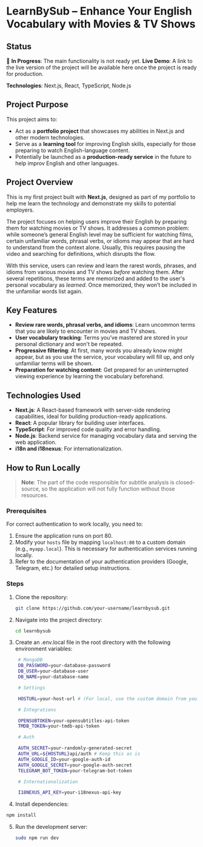 # LearnBySub – Enhance Your English Vocabulary with Movies & TV Shows

## Status

🚧 **In Progress**: The main functionality is not ready yet.
**Live Demo**: A link to the live version of the project will be available here once the project is ready for production.

**Technologies**: Next.js, React, TypeScript, Node.js

## Project Purpose

This project aims to:

- Act as a **portfolio project** that showcases my abilities in Next.js and other modern technologies.
- Serve as a **learning tool** for improving English skills, especially for those preparing to watch English-language content.
- Potentially be launched as a **production-ready service** in the future to help improv English and other languages.

## Project Overview

This is my first project built with **Next.js**, designed as part of my portfolio to help me learn the technology and demonstrate my skills to potential employers.

The project focuses on helping users improve their English by preparing them for watching movies or TV shows. It addresses a common problem: while someone’s general English level may be sufficient for watching films, certain unfamiliar words, phrasal verbs, or idioms may appear that are hard to understand from the context alone. Usually, this requires pausing the video and searching for definitions, which disrupts the flow.

With this service, users can review and learn the rarest words, phrases, and idioms from various movies and TV shows _before_ watching them. After several repetitions, these terms are memorized and added to the user's personal vocabulary as _learned_. Once memorized, they won’t be included in the unfamiliar words list again.

## Key Features

- **Review rare words, phrasal verbs, and idioms**: Learn uncommon terms that you are likely to encounter in movies and TV shows.
- **User vocabulary tracking**: Terms you’ve mastered are stored in your personal dictionary and won't be repeated.
- **Progressive filtering**: At first, many words you already know might appear, but as you use the service, your vocabulary will fill up, and only unfamiliar terms will be shown.
- **Preparation for watching content**: Get prepared for an uninterrupted viewing experience by learning the vocabulary beforehand.

## Technologies Used

- **Next.js**: A React-based framework with server-side rendering capabilities, ideal for building production-ready applications.
- **React**: A popular library for building user interfaces.
- **TypeScript**: For improved code quality and error handling.
- **Node.js**: Backend service for managing vocabulary data and serving the web application.
- **i18n and i18nexus**: For internationalization.

## How to Run Locally

> **Note**: The part of the code responsible for subtitle analysis is closed-source, so the application will not fully function without those resources.

### Prerequisites

For correct authentication to work locally, you need to:

1. Ensure the application runs on port 80.
2. Modify your `hosts` file by mapping `localhost:80` to a custom domain (e.g., `myapp.local`). This is necessary for authentication services running locally.
3. Refer to the documentation of your authentication providers (Google, Telegram, etc.) for detailed setup instructions.

### Steps

1. Clone the repository:

   ```bash
   git clone https://github.com/your-username/learnbysub.git
   ```

2. Navigate into the project directory:
   ```bash
   cd learnbysub
   ```
3. Create an .env.local file in the root directory with the following environment variables:

   ```bash
    # MongoDB
    DB_PASSWORD=your-database-password
    DB_USER=your-database-user
    DB_NAME=your-database-name

    # Settings

    HOSTURL=your-host-url # (For local, use the custom domain from your hosts file)

    # Integrations

    OPENSUBTOKEN=your-opensubtitles-api-token
    TMDB_TOKEN=your-tmdb-api-token

    # Auth

    AUTH_SECRET=your-randomly-generated-secret
    AUTH_URL=${HOSTURL}api/auth # Keep this as is
    AUTH_GOOGLE_ID=your-google-auth-id
    AUTH_GOOGLE_SECRET=your-google-auth-secret
    TELEGRAM_BOT_TOKEN=your-telegram-bot-token

    # Internationalization

    I18NEXUS_API_KEY=your-i18nexus-api-key
   ```

4. Install dependencies:

```bash
npm install

```

5. Run the development server:
   ```bash
   sudo npm run dev
   ```
